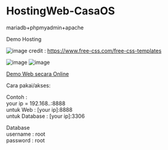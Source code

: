 # HostingWeb-CasaOS

mariadb+phpmyadmin+apache

Demo Hosting

![image](https://github.com/user-attachments/assets/7fc4407c-84cb-4f17-9f53-222a40a5dfb2)
credit : https://www.free-css.com/free-css-templates <br>


![image](https://github.com/user-attachments/assets/9efb9d00-177a-40f7-b71f-d08f56d51748)
![image](https://github.com/user-attachments/assets/5c7dfa08-3e2e-49d7-b2f9-009b3f19d0fe)

<a href="https://demo-hosting.oxidilily.my.id">Demo Web secara Online</a><br>





Cara pakai/akses: <br>

Contoh : <br>
your ip = 192.168.*.*:8888 <br>
untuk Web : [your ip]:8888 <br>
untuk Database  : [your ip]:3306 <br>

Database <br>
username : root <br>
password : root <br>
